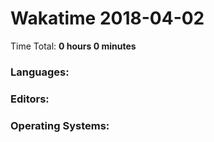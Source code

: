 # Wakatime 2018-04-02

Time Total: **0 hours 0 minutes**

### Languages:

### Editors:

### Operating Systems:

